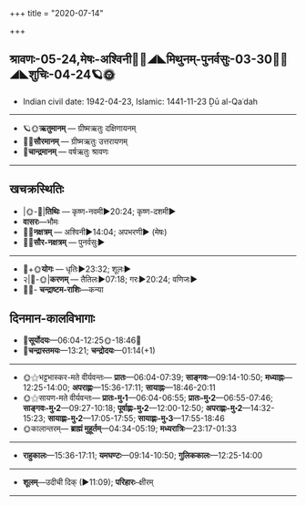 +++
title = "2020-07-14"

+++
## श्रावणः-05-24,मेषः-अश्विनी🌛🌌◢◣मिथुनम्-पुनर्वसुः-03-30🌌🌞◢◣शुचिः-04-24🪐🌞
- Indian civil date: 1942-04-23, Islamic: 1441-11-23 Ḏū al-Qaʿdah
___________________
- 🪐🌞**ऋतुमानम्** — ग्रीष्मऋतुः दक्षिणायनम्
- 🌌🌞**सौरमानम्** — ग्रीष्मऋतुः उत्तरायणम्
- 🌛**चान्द्रमानम्** — वर्षऋतुः श्रावणः
___________________


## खचक्रस्थितिः
- |🌞-🌛|**तिथिः** — कृष्ण-नवमी►20:24; कृष्ण-दशमी►  
- **वासरः**—भौमः  
- 🌌🌛**नक्षत्रम्** — अश्विनी►14:04; अपभरणी► (मेषः)  
- 🌌🌞**सौर-नक्षत्रम्** — पुनर्वसुः►  
___________________
- 🌛+🌞**योगः** — धृतिः►23:32; शूलः►  
- २|🌛-🌞|**करणम्** — तैतिलः►07:18; गरः►20:24; वणिजः►  
- 🌌🌛- **चन्द्राष्टम-राशिः**—कन्या  


## दिनमान-कालविभागाः
- 🌅**सूर्योदयः**—06:04-12:25🌞️-18:46🌇  
- 🌛**चन्द्रास्तमयः**—13:21; **चन्द्रोदयः**—01:14(+1)  
___________________
- 🌞⚝भट्टभास्कर-मते वीर्यवन्तः— **प्रातः**—06:04-07:39; **साङ्गवः**—09:14-10:50; **मध्याह्नः**—12:25-14:00; **अपराह्णः**—15:36-17:11; **सायाह्नः**—18:46-20:11  
- 🌞⚝सायण-मते वीर्यवन्तः— **प्रातः-मु॰1**—06:04-06:55; **प्रातः-मु॰2**—06:55-07:46; **साङ्गवः-मु॰2**—09:27-10:18; **पूर्वाह्णः-मु॰2**—12:00-12:50; **अपराह्णः-मु॰2**—14:32-15:23; **सायाह्णः-मु॰2**—17:05-17:55; **सायाह्णः-मु॰3**—17:55-18:46  
- 🌞कालान्तरम्— **ब्राह्मं मुहूर्तम्**—04:34-05:19; **मध्यरात्रिः**—23:17-01:33  
___________________
- **राहुकालः**—15:36-17:11; **यमघण्टः**—09:14-10:50; **गुलिककालः**—12:25-14:00  
___________________
- **शूलम्**—उदीची दिक् (►11:09); **परिहारः**–क्षीरम्  
___________________
